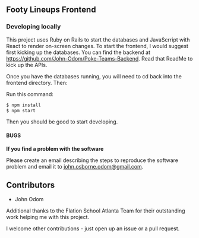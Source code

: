 ## Footy Lineups Frontend

### Developing locally

This project uses Ruby on Rails to start the databases and JavaScrript with React to render on-screen changes.  To start the frontend, I would suggest first kicking up the databases.  You can find the backend at https://github.com/John-Odom/Poke-Teams-Backend.  Read that ReadMe to kick up the APIs. 

Once you have the databases running, you will need to cd back into the frontend directory.  Then:

Run this command:
```bash
$ npm install
$ npm start
```

Then you should be good to start developing.

#### BUGS

**If you find a problem with the software**

Please create an email describing the steps to reproduce the software
problem and email it to john.osborne.odom@gmail.com.


## Contributors

* John Odom

Additional thanks to the Flation School Atlanta Team for their outstanding work helping me with this project.

I welcome other contributions - just open up an issue or a pull request.
